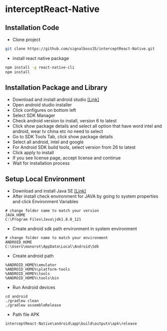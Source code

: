 # interceptReact-Native

## Installation Code

- Clone project

```bash
git clone https://github.com/signalboss35/interceptReact-Native.git
```

- install react native package

```bash
npm install -g react-native-cli
npm install
```

## Installation Package and Library
- Download and install android studio [[Link]](https://developer.android.com/studio)
- Open android studio installer
- Click configures on bottom left
- Select SDK Manager
- Check android version to install, version 6 to latest
- Click show package details and select all option that have word intel and android, wear tv china etc no need to select
- Go to SDK Tools Tab, click show package details
- Select all android, intel and google
- For Android SDK build tools, select version from 26 to latest
- Click apply to install
- If you see license page, accept license and continue
- Wait for installation process

## Setup Local Environment

- Download and install Java SE [[Link]](https://www.oracle.com/technetwork/java/javase/downloads/index.html)
- After install check environment for JAVA by going to system properties and click Environment Variables

```config
# change folder name to match your version
JAVA_HOME
C:\Program Files\Java\jdk1.8.0_121
```

- Create android sdk path environment in system environment

```config
# change folder name to match your environment
ANDROID_HOME
C:\Users\manorot\AppData\Local\Android\Sdk
```

- Create android path

```config
%ANDROID_HOME%\emulator
%ANDROID_HOME%\platform-tools
%ANDROID_HOME%\tools
%ANDROID_HOME%\tools\bin
```

- Run Android devices

```config
cd android
./gradlew clean
./gradlew assembleRelease
```
- Path file APK

```config
interceptReact-Native\android\app\build\outputs\apk\release
```
